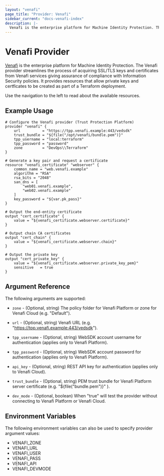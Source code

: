 ```yaml
---
layout: "venafi"
page_title: "Provider: Venafi"
sidebar_current: "docs-venafi-index"
description: |-
  Venafi is the enterprise platform for Machine Identity Protection. The Venafi provider streamlines the process of acquiring SSL/TLS keys and certificates from Venafi services giving assurance of compliance with Information Security policies.  It provides resources that allow private keys and certficates to be created as part of a Terraform deployment.
---
```


# Venafi Provider

[Venafi](https://www.venafi.com) is the enterprise platform for Machine Identity
Protection. The Venafi provider streamlines the process of acquiring SSL/TLS
keys and certificates from Venafi services giving assurance of compliance with
Information Security policies.  It provides resources that allow private keys
and certficates to be created as part of a Terraform deployment.

Use the navigation to the left to read about the available resources.

## Example Usage

```hcl
# Configure the Venafi provider (Trust Protection Platform)
provider "venafi" {
    url          = "https://tpp.venafi.example:443/vedsdk"
    trust_bundle = "${file("/opt/venafi/bundle.pem")}"
    tpp_username = "local:terraform"
    tpp_password = "password"
    zone         = "DevOps\\Terraform"
}

# Generate a key pair and request a certificate
resource "venafi_certificate" "webserver" {
    common_name = "web.venafi.example"
    algorithm = "RSA"
    rsa_bits = "2048"
    san_dns = [
        "web01.venafi.example",
        "web02.venafi.example"
    ]
    key_password = "${var.pk_pass}"
}

# Output the end-entity certificate
output "cert_certificate" {
    value = "${venafi_certificate.webserver.certificate}"
}

# Output chain CA certificates
output "cert_chain" {
    value = "${venafi_certificate.webserver.chain}"
}

# Output the private key
output "cert_private_key" {
    value = "${venafi_certificate.webserver.private_key_pem}"
    sensitive   = true
}
```

## Argument Reference

The following arguments are supported:

* `zone` - (Optional, string) The policy folder for Venafi Platform or zone for Venafi Cloud (e.g. "Default").

* `url` - (Optional, string) Venafi URL (e.g. "https://tpp.venafi.example:443/vedsdk").

* `tpp_username` - (Optional, string) WebSDK account username for authentication (applies only to Venafi Platform).

* `tpp_password` - (Optional, string) WebSDK account password for authentication (applies only to Venafi Platform).

* `api_key` - (Optional, string) REST API key for authentication (applies only to Venafi Cloud).

* `trust_bundle` - (Optional, string) PEM trust bundle for Venafi Platform server certificate (e.g. "${file("bundle.pem")}" ).

* `dev_mode` - (Optional, boolean) When "true" will test the provider without connecting to Venafi Platform or Venafi Cloud.

## Environment Variables

The following environment variables can also be used to specify provider 
argument values:

* VENAFI_ZONE
* VENAFI_URL
* VENAFI_USER
* VENAFI_PASS
* VENAFI_API
* VENAFI_DEVMODE
